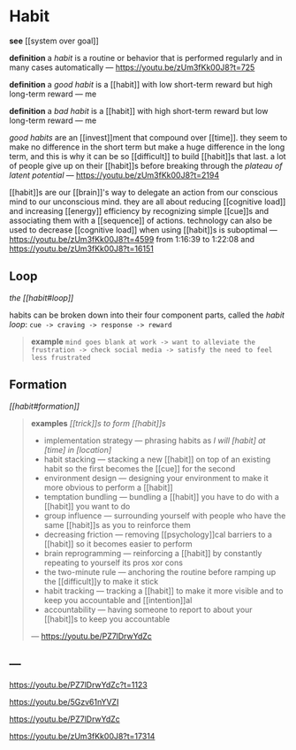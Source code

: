# Habit

**see** [[system over goal]]

**definition** a _habit_ is a routine or behavior that is performed regularly and in many cases automatically &mdash; <https://youtu.be/zUm3fKk00J8?t=725>

**definition** a _good habit_ is a [[habit]] with low short-term reward but high long-term reward &mdash; me

**definition** a _bad habit_ is a [[habit]] with high short-term reward but low long-term reward &mdash; me

_good habits_ are an [[invest]]ment that compound over [[time]]. they seem to make no difference in the short term but make a huge difference in the long term, and this is why it can be so [[difficult]] to build [[habit]]s that last. a lot of people give up on their [[habit]]s before breaking through the _plateau of latent potential_ &mdash; <https://youtu.be/zUm3fKk00J8?t=2194>

[[habit]]s are our [[brain]]'s way to delegate an action from our conscious mind to our unconscious mind. they are all about reducing [[cognitive load]] and increasing [[energy]] efficiency by recognizing simple [[cue]]s and associating them with a [[sequence]] of actions. technology can also be used to decrease [[cognitive load]] when using [[habit]]s is suboptimal &mdash; <https://youtu.be/zUm3fKk00J8?t=4599> from 1:16:39 to 1:22:08 and <https://youtu.be/zUm3fKk00J8?t=16151>

## Loop

_the [[habit#loop]]_

habits can be broken down into their four component parts, called the _habit loop_: `cue -> craving -> response -> reward`

> **example** `mind goes blank at work -> want to alleviate the frustration -> check social media -> satisfy the need to feel less frustrated`

## Formation

_[[habit#formation]]_

> **examples** _[[trick]]s to form [[habit]]s_
>
> - implementation strategy &mdash; phrasing habits as _I will [habit] at [time] in [location]_
> - habit stacking &mdash; stacking a new [[habit]] on top of an existing habit so the first becomes the [[cue]] for the second
> - environment design &mdash; designing your environment to make it more obvious to perform a [[habit]]
> - temptation bundling &mdash; bundling a [[habit]] you have to do with a [[habit]] you want to do
> - group influence &mdash; surrounding yourself with people who have the same [[habit]]s as you to reinforce them
> - decreasing friction &mdash; removing [[psychology]]cal barriers to a [[habit]] so it becomes easier to perform
> - brain reprogramming &mdash; reinforcing a [[habit]] by constantly repeating to yourself its pros xor cons
> - the two-minute rule &mdash; anchoring the routine before ramping up the [[difficult]]y to make it stick
> - habit tracking &mdash; tracking a [[habit]] to make it more visible and to keep you accountable and [[intention]]al
> - accountability &mdash; having someone to report to about your [[habit]]s to keep you accountable
>
> &mdash; <https://youtu.be/PZ7lDrwYdZc>

## &mdash;

<https://youtu.be/PZ7lDrwYdZc?t=1123>

<https://youtu.be/5Gzv61nYVZI>

<https://youtu.be/PZ7lDrwYdZc>

<https://youtu.be/zUm3fKk00J8?t=17314>
